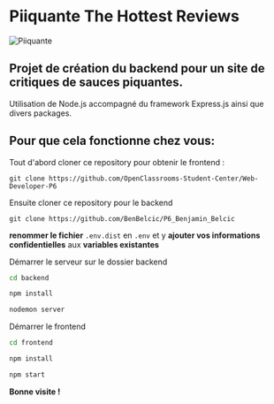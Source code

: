 # Piiquante The Hottest Reviews
![Piiquante](https://user-images.githubusercontent.com/72757068/138886696-b2949b5f-4d87-4eda-969f-e31d82e2a858.PNG)


## Projet de création du backend pour un site de critiques de sauces piquantes.
Utilisation de Node.js accompagné du framework Express.js ainsi que divers packages.

## Pour que cela fonctionne chez vous:

Tout d'abord cloner ce repository pour obtenir le frontend :

`git clone https://github.com/OpenClassrooms-Student-Center/Web-Developer-P6`

Ensuite cloner ce repository pour le backend

`git clone https://github.com/BenBelcic/P6_Benjamin_Belcic`

**renommer le fichier** `.env.dist` en `.env` et y **ajouter vos informations confidentielles** aux **variables existantes**


Démarrer le serveur sur le dossier backend
```bash
cd backend
```
```bash
npm install
```
```bash
nodemon server
```
Démarrer le frontend
```bash
cd frontend
```
```bash
npm install
```
```bash
npm start
```

**Bonne visite !**
